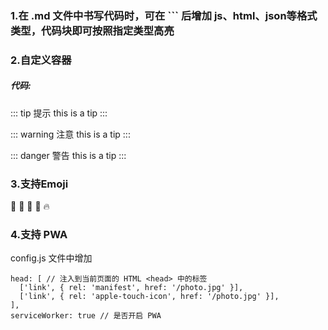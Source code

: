 ### 1.在 .md 文件中书写代码时，可在 ``` 后增加 js、html、json等格式类型，代码块即可按照指定类型高亮
### 2.自定义容器

##### 代码:

::: tip 提示
this is a tip
:::

::: warning 注意
this is a tip
:::

::: danger 警告
this is a tip
:::

### 3.支持Emoji
:tada:  :100:  :bamboo:  :gift_heart:  :fire:

### 4.支持 PWA

config.js 文件中增加

``` 
head: [ // 注入到当前页面的 HTML <head> 中的标签
  ['link', { rel: 'manifest', href: '/photo.jpg' }],
  ['link', { rel: 'apple-touch-icon', href: '/photo.jpg' }],
],
serviceWorker: true // 是否开启 PWA
```